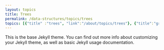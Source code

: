 ```yaml
---
layout: topics
title: Trees
permalink: /data-structures/topics/trees
topics: [{"title" :"trees", "link":"/about/topics/trees"}, {"title":"graphs", "link":"/about/topics/graphs"}]
---
```


This is the base Jekyll theme. You can find out more info about customizing your Jekyll theme, as well as basic Jekyll usage documentation.
